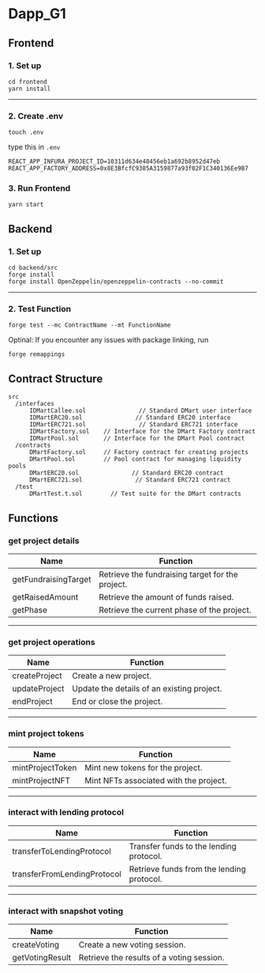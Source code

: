# Dapp_G1

## Frontend

### 1. Set up


```
cd frontend
yarn install
```
---

### 2. Create .env
```
touch .env
```

type this in ```.env```
```
REACT_APP_INFURA_PROJECT_ID=10311d634e48456eb1a692b8952d47eb
REACT_APP_FACTORY_ADDRESS=0x8E3BfcfC9385A3159877a93f02F1C340136Ee9B7
```

### 3. Run Frontend

```
yarn start
```


## Backend

### 1. Set up


```
cd backend/src
forge install
forge install OpenZeppelin/openzeppelin-contracts --no-commit
```
---

### 2. Test Function

```
forge test --mc ContractName --mt FunctionName
```

Optinal: If you encounter any issues with package linking, run
```
forge remappings
```



## Contract Structure
```
src
  /interfaces
      IDMartCallee.sol               // Standard DMart user interface
      IDMartERC20.sol               // Standard ERC20 interface
      IDMartERC721.sol               // Standard ERC721 interface
      IDMartFactory.sol    // Interface for the DMart Factory contract
      IDMartPool.sol       // Interface for the DMart Pool contract
  /contracts
      DMartFactory.sol     // Factory contract for creating projects
      DMartPool.sol        // Pool contract for managing liquidity pools
      DMartERC20.sol               // Standard ERC20 contract
      DMartERC721.sol               // Standard ERC721 contract
  /test
      DMartTest.t.sol        // Test suite for the DMart contracts

```



## Functions
### get project details
| Name                  | Function                                   |
|-----------------------|-------------------------------------------|
| getFundraisingTarget  | Retrieve the fundraising target for the project. |
| getRaisedAmount       | Retrieve the amount of funds raised.      |
| getPhase              | Retrieve the current phase of the project.|

---

### get project operations
| Name                 | Function                                 |
|----------------------|------------------------------------------|
| createProject        | Create a new project.                   |
| updateProject        | Update the details of an existing project. |
| endProject           | End or close the project.               |

---

### mint project tokens
| Name                  | Function                                 |
|-----------------------|------------------------------------------|
| mintProjectToken      | Mint new tokens for the project.        |
| mintProjectNFT        | Mint NFTs associated with the project.  |

---

### interact with lending protocol
| Name                         | Function                            |
|------------------------------|-------------------------------------|
| transferToLendingProtocol    | Transfer funds to the lending protocol. |
| transferFromLendingProtocol  | Retrieve funds from the lending protocol. |

---

### interact with snapshot voting
| Name               | Function                                 |
|--------------------|------------------------------------------|
| createVoting       | Create a new voting session.            |
| getVotingResult    | Retrieve the results of a voting session.|
